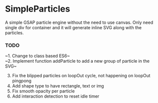 # SimpleParticles
A simple GSAP particle engine without the need to use canvas. Only need single div for container and it will generate inline SVG along with the particles.


### TODO
~1. Change to class based ES6~<br>
~2. Implement function addParticle to add a new group of particle in the SVG~

3. Fix the blipped particles on loopOut cycle, not happening on loopOut pingpong
4. Add shape type to have rectangle, text or img
5. Fix smooth opacity per particle
6. Add interaction detection to reset idle timer

